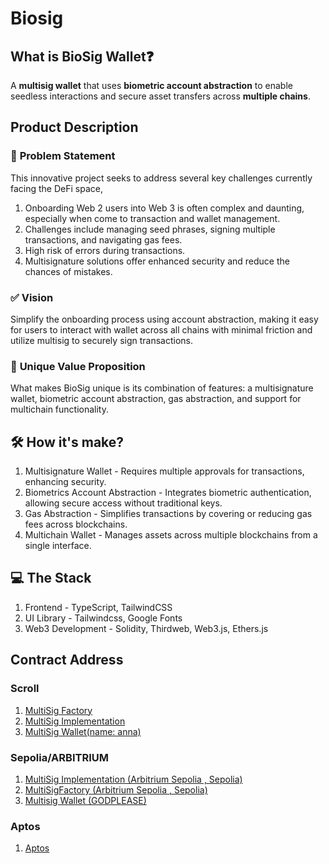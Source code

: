 # Biosig

## What is BioSig Wallet❓
A **multisig wallet** that uses **biometric account abstraction** to enable seedless interactions and secure asset transfers across **multiple chains**.

## Product Description
### 📌 **Problem Statement**
This innovative project seeks to address several key challenges currently facing the DeFi space,
1. Onboarding Web 2 users into Web 3 is often complex and daunting, especially when come to transaction and wallet management.
2. Challenges include managing seed phrases, signing multiple transactions, and navigating gas fees.
3. High risk of errors during transactions.
4. Multisignature solutions offer enhanced security and reduce the chances of mistakes.

### ✅ **Vision**
Simplify the onboarding process using account abstraction, making it easy for users to interact with wallet across all chains with minimal friction and utilize multisig to securely sign transactions.

### 🌟 **Unique Value Proposition**
What makes BioSig unique is its combination of features: a multisignature wallet, biometric account abstraction, gas abstraction, and support for multichain functionality.

## 🛠️ How it's make?
1. Multisignature Wallet - Requires multiple approvals for transactions, enhancing security.
2. Biometrics Account Abstraction - Integrates biometric authentication, allowing secure access without traditional keys.
3. Gas Abstraction - Simplifies transactions by covering or reducing gas fees across blockchains.
4. Multichain Wallet - Manages assets across multiple blockchains from a single interface.

## 💻 The Stack
1. Frontend - TypeScript, TailwindCSS
2. UI Library - Tailwindcss, Google Fonts
3. Web3 Development - Solidity, Thirdweb, Web3.js, Ethers.js

## Contract Address
### **Scroll**
1. [MultiSig Factory](https://sepolia.scrollscan.com/address/0x96f45a38490D74FE6c34aEeE06c1098d5dA287d6#code)
2. [MultiSig Implementation](https://sepolia.scrollscan.com/address/0xc760d8a49f1ec1e5916e795abac6044e0c19fdaf#code)
3. [MultiSig Wallet(name: anna)](https://sepolia.scrollscan.com/address/0x76128f14e8a7b5f3F179161081f0D04fCAAdee21#code)

### **Sepolia/ARBITRIUM**
1. [MultiSig Implementation (Arbitrium Sepolia , Sepolia)](https://sepolia.etherscan.io/address/0xE284eAB3a3AC74fD2BF343Dbe497577e3255F0E9#code)
2. [MultiSigFactory (Arbitrium Sepolia , Sepolia)](https://sepolia.etherscan.io/address/0x9176c50aEAc4fC1CB909d9d68FF629232F91359D#code)
3. [Multisig Wallet (GODPLEASE)](https://sepolia.etherscan.io/address/0x39F807B35964F6a0C3f3304C423A45b391e19Fb4#code)

### **Aptos**
1. [Aptos](https://explorer.aptoslabs.com/txn/0x3430dd633cd80844fca6187f6a26c7ebce08219a0ddaf6b495a6327543a6c673?network=devnet)
